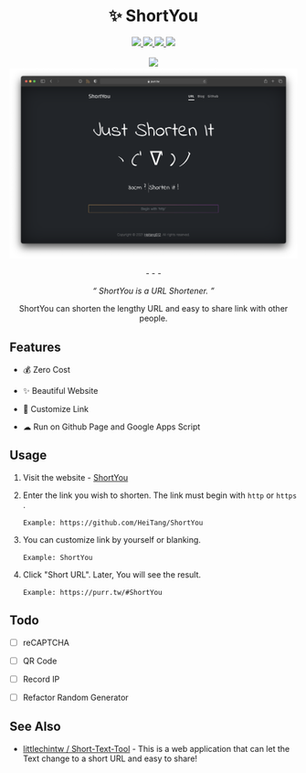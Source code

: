 
<div align="center">
  <h1>✨ ShortYou</h1>
  <a href="https://github.com/HeiTang/ShortYou/blob/main/LICENSE">
    <img src="https://img.shields.io/github/license/HeiTang/ShortYou?color=orange">
  </a>
  <a href="https://github.com/HeiTang/ShortYou/releases">
    <img src="https://img.shields.io/github/v/release/HeiTang/ShortYou?color=brightgreen">
  </a>
  <a href="https://github.com/HeiTang/ShortYou">
    <img src="https://img.shields.io/github/stars/HeiTang/ShortYou?color=ff69b4">
  </a>
  <a href="https://purr.tw">
    <img src="https://d86qi232nfco.runkit.sh">
  </a>
  <br><br>
  <img src="https://readme-typing-svg.herokuapp.com?font=Changa&color=00F71A&size=30&center=true&vCenter=true&height=60&lines=Too+Long%3F+Shorten+it!;Too+Height%3F++Shorten+it!;Too+Fat%3F++Shorten+it!;30cm%3F++Shorten+it!">
  <img src="https://raw.githubusercontent.com/HeiTang/ShortYou/main/demo/page.png">
  <p>- - -</p>
  <p><i>“ ShortYou is a URL Shortener. ”</i></p>
  <p>ShortYou can shorten the lengthy URL and easy to share link with other people.</p>
</div>

## Features

- 💰 Zero Cost

- ✨ Beautiful Website

- 🔧 Customize Link

- ☁ Run on Github Page and Google Apps Script

## Usage

1. Visit the website - [ShortYou](https://purr.tw)

2. Enter the link you wish to shorten. The link must begin with `http` or `https` .

    ```
    Example: https://github.com/HeiTang/ShortYou
    ```

3. You can customize link by yourself or blanking.

    ```
    Example: ShortYou
    ```

4. Click "Short URL". Later, You will see the result.

    ```
    Example: https://purr.tw/#ShortYou
    ```

## Todo

- [ ] reCAPTCHA 

- [ ] QR Code

- [ ] Record IP

- [ ] Refactor Random Generator

## See Also

- [littlechintw / Short-Text-Tool](https://github.com/littlechintw/Short-Text-Tool) - This is a web application that can let the Text change to a short URL and easy to share! 
